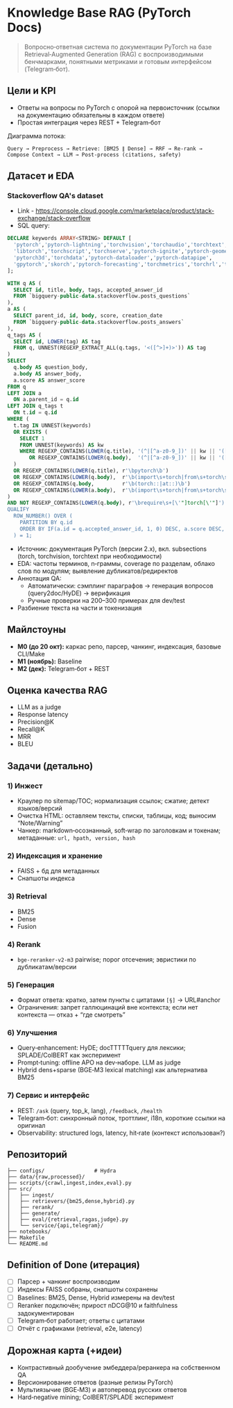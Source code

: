 # Knowledge Base RAG (PyTorch Docs)

> Вопросно‑ответная система по документации PyTorch на базе Retrieval‑Augmented Generation (RAG) с воспроизводимыми бенчмарками, понятными метриками и готовым интерфейсом (Telegram‑бот).

## Цели и KPI

* Ответы на вопросы по PyTorch с опорой на первоисточник (ссылки на документацию обязательны в каждом ответе)
* Простая интеграция через REST + Telegram‑бот

Диаграмма потока:

```
Query → Preprocess → Retrieve: [BM25 ∥ Dense] → RRF → Re‑rank → Compose Context → LLM → Post‑process (citations, safety)
```

## Датасет и EDA

### Stackoverflow QA's dataset

* Link - https://console.cloud.google.com/marketplace/product/stack-exchange/stack-overflow
* SQL query:
```sql
DECLARE keywords ARRAY<STRING> DEFAULT [
  'pytorch','pytorch-lightning','torchvision','torchaudio','torchtext',
  'libtorch','torchscript','torchserve','pytorch-ignite','pytorch-geometric',
  'pytorch3d','torchdata','pytorch-dataloader','pytorch-datapipe',
  'gpytorch','skorch','pytorch-forecasting','torchmetrics','torchrl','torch'
];

WITH q AS (
  SELECT id, title, body, tags, accepted_answer_id
  FROM `bigquery-public-data.stackoverflow.posts_questions`
),
a AS (
  SELECT parent_id, id, body, score, creation_date
  FROM `bigquery-public-data.stackoverflow.posts_answers`
),
q_tags AS (
  SELECT id, LOWER(tag) AS tag
  FROM q, UNNEST(REGEXP_EXTRACT_ALL(q.tags, '<([^>]+)>')) AS tag
)
SELECT
  q.body AS question_body,
  a.body AS answer_body,
  a.score AS answer_score
FROM q
LEFT JOIN a
  ON a.parent_id = q.id
LEFT JOIN q_tags t
  ON t.id = q.id
WHERE (
  t.tag IN UNNEST(keywords)
  OR EXISTS (
    SELECT 1
    FROM UNNEST(keywords) AS kw
    WHERE REGEXP_CONTAINS(LOWER(q.title), '(^|[^a-z0-9_])' || kw || '([^a-z0-9_]|$)')
       OR REGEXP_CONTAINS(LOWER(q.body),  '(^|[^a-z0-9_])' || kw || '([^a-z0-9_]|$)')
  )
  OR REGEXP_CONTAINS(LOWER(q.title), r'\bpytorch\b')
  OR REGEXP_CONTAINS(LOWER(q.body),  r'\b(import\s+torch|from\s+torch\s+import|torch\.(nn|cuda|optim|jit|compile|tensor|utils\.data|no_grad|manual_seed))\b')
  OR REGEXP_CONTAINS(q.body,         r'\b(torch::|at::)\b')
  OR REGEXP_CONTAINS(LOWER(a.body),  r'\b(import\s+torch|from\s+torch\s+import|torch\.(nn|cuda|optim|jit|compile|tensor|utils\.data|no_grad|manual_seed)|torch::|at::)\b')
)
AND NOT REGEXP_CONTAINS(LOWER(q.body), r'\brequire\s+[\'"]torch[\'"]')
QUALIFY
  ROW_NUMBER() OVER (
    PARTITION BY q.id
    ORDER BY IF(a.id = q.accepted_answer_id, 1, 0) DESC, a.score DESC, a.creation_date ASC
  ) = 1;
```

* Источник: документация PyTorch (версии 2.x), вкл. subsections (torch, torchvision, torchtext при необходимости)
* EDA: частоты терминов, n‑граммы, coverage по разделам, облако слов по модулям; выявление дубликатов/редиректов
* Аннотация QA:
  * Автоматически: сэмплинг параграфов → генерация вопросов (query2doc/HyDE) → верификация
  * Ручные проверки на 200–300 примерах для dev/test
* Разбиение текста на части и токенизация

## Майлстоуны

* **M0 (до 20 окт):** каркас репо, парсер, чанкинг, индексация, базовые CLI/Make
* **M1 (ноябрь):** Baseline
* **M2 (дек):** Telegram‑бот + REST

## Оценка качества RAG

* LLM as a judge
* Response latency
* Precision@K
* Recall@K
* MRR
* BLEU

## Задачи (детально)

### 1) Инжест

* Краулер по sitemap/TOC; нормализация ссылок; сжатие; детект языков/версий
* Очистка HTML: оставляем тексты, списки, таблицы, код; выносим “Note/Warning”
* Чанкер: markdown‑осознанный, soft‑wrap по заголовкам и токенам; метаданные: `url, hpath, version, hash`

### 2) Индексация и хранение

* FAISS + бд для метаданных
* Снапшоты индекса

### 3) Retrieval

* BM25
* Dense
* Fusion

### 4) Rerank

* `bge-reranker-v2-m3` pairwise; порог отсечения; эвристики по дубликатам/версии

### 5) Генерация

* Формат ответа: кратко, затем пункты с цитатами `[§]` → URL#anchor
* Ограничения: запрет галлюцинаций вне контекста; если нет контекста — отказ + “где смотреть”

### 6) Улучшения

* Query‑enhancement: HyDE; docTTTTTquery для лексики; SPLADE/ColBERT как эксперимент
* Prompt‑tuning: offline APO на dev‑наборе. LLM as judge
* Hybrid dens+sparse (BGE‑M3 lexical matching) как альтернатива BM25

### 7) Сервис и интерфейс

* REST: `/ask` (query, top_k, lang), `/feedback`, `/health`
* Telegram‑бот: синхронный поток, троттлинг, i18n, короткие ссылки на оригинал
* Observability: structured logs, latency, hit‑rate (контекст использован?)

## Репозиторий

```
├── configs/                # Hydra
├── data/{raw,processed}/
├── scripts/{crawl,ingest,index,eval}.py
├── src/
│   ├── ingest/
│   ├── retrievers/{bm25,dense,hybrid}.py
│   ├── rerank/
│   ├── generate/
│   ├── eval/{retrieval,ragas,judge}.py
│   └── service/{api,telegram}/
├── notebooks/
├── Makefile
└── README.md
```

## Definition of Done (итерация)

* [ ] Парсер + чанкинг воспроизводим
* [ ] Индексы FAISS собраны, снапшоты сохранены
* [ ] Baselines: BM25, Dense, Hybrid измерены на dev/test
* [ ] Reranker подключён; прирост nDCG@10 и faithfulness задокументирован
* [ ] Telegram‑бот работает; ответы с цитатами
* [ ] Отчёт с графиками (retrieval, e2e, latency)

## Дорожная карта (+идеи)

* Контрастивный дообучение эмбеддера/реранкера на собственном QA
* Версионирование ответов (разные релизы PyTorch)
* Мультиязычие (BGE‑M3) и автоперевод русских ответов
* Hard‑negative mining; ColBERT/SPLADE эксперимент
